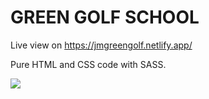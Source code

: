 # GREEN GOLF SCHOOL

Live view on https://jmgreengolf.netlify.app/

Pure HTML and CSS code with SASS.

<img src="./media/Screen Shot 2022-09-04 at 14.55.05.png">